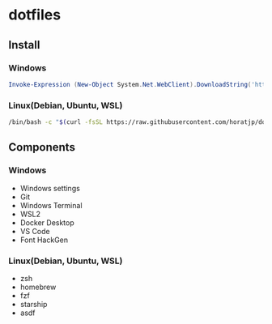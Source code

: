 # dotfiles

## Install

### Windows

```powershell
Invoke-Expression (New-Object System.Net.WebClient).DownloadString('https://raw.githubusercontent.com/horatjp/dotfiles/main/setup.ps1')
```

### Linux(Debian, Ubuntu, WSL)

```bash
/bin/bash -c "$(curl -fsSL https://raw.githubusercontent.com/horatjp/dotfiles/main/setup.sh)"
```

## Components

### Windows

* Windows settings
* Git
* Windows Terminal
* WSL2
* Docker Desktop
* VS Code
* Font HackGen

### Linux(Debian, Ubuntu, WSL)

* zsh
* homebrew
* fzf
* starship
* asdf
